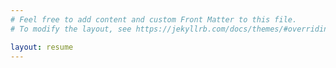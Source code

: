 ```yaml
---
# Feel free to add content and custom Front Matter to this file.
# To modify the layout, see https://jekyllrb.com/docs/themes/#overriding-theme-defaults

layout: resume
---
```

